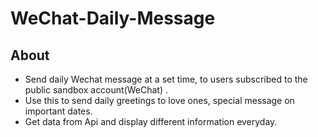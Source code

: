 # WeChat-Daily-Message



## About
- Send daily Wechat message at a set time, to users subscribed to the public sandbox account(WeChat) .
- Use this to send daily greetings to love ones, special message on important dates.
- Get data from Api and display different information everyday.
